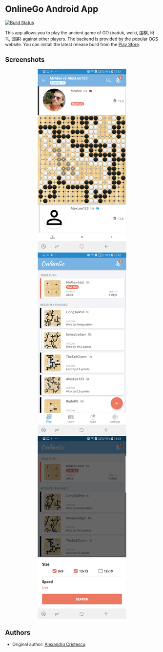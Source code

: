 # OnlineGo Android App

[![Build Status](https://app.bitrise.io/app/c7dfae3497b9c9c7/status.svg?token=gHevfUWgJNngvsjdaj8mRw&branch=master)](https://app.bitrise.io/app/c7dfae3497b9c9c7)

This app allows you to play the ancient game of GO (baduk, weiki, 围棋,
바둑, 囲碁) against other players. The backend is provided by the popular
[OGS](https://www.online-go.com) website. You can install the latest release build from the [Play Store](https://play.google.com/store/apps/details?id=io.zenandroid.onlinego).

## Screenshots

<p align="center">
    <img src="readmeImages/ss1.jpg" width="290" />
    <img src="readmeImages/ss2.jpg" width="290" />
    <img src="readmeImages/ss3.jpg" width="290" />
</p>

## Authors

 - Original author: [Alexandru Cristescu](mailto:acristescu@gmail.com)
